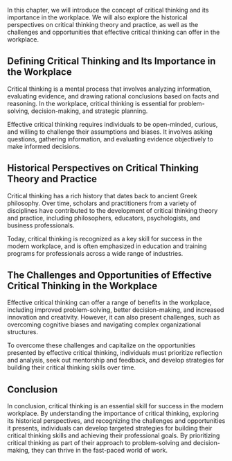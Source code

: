 
In this chapter, we will introduce the concept of critical thinking and its importance in the workplace. We will also explore the historical perspectives on critical thinking theory and practice, as well as the challenges and opportunities that effective critical thinking can offer in the workplace.

Defining Critical Thinking and Its Importance in the Workplace
--------------------------------------------------------------

Critical thinking is a mental process that involves analyzing information, evaluating evidence, and drawing rational conclusions based on facts and reasoning. In the workplace, critical thinking is essential for problem-solving, decision-making, and strategic planning.

Effective critical thinking requires individuals to be open-minded, curious, and willing to challenge their assumptions and biases. It involves asking questions, gathering information, and evaluating evidence objectively to make informed decisions.

Historical Perspectives on Critical Thinking Theory and Practice
----------------------------------------------------------------

Critical thinking has a rich history that dates back to ancient Greek philosophy. Over time, scholars and practitioners from a variety of disciplines have contributed to the development of critical thinking theory and practice, including philosophers, educators, psychologists, and business professionals.

Today, critical thinking is recognized as a key skill for success in the modern workplace, and is often emphasized in education and training programs for professionals across a wide range of industries.

The Challenges and Opportunities of Effective Critical Thinking in the Workplace
--------------------------------------------------------------------------------

Effective critical thinking can offer a range of benefits in the workplace, including improved problem-solving, better decision-making, and increased innovation and creativity. However, it can also present challenges, such as overcoming cognitive biases and navigating complex organizational structures.

To overcome these challenges and capitalize on the opportunities presented by effective critical thinking, individuals must prioritize reflection and analysis, seek out mentorship and feedback, and develop strategies for building their critical thinking skills over time.

Conclusion
----------

In conclusion, critical thinking is an essential skill for success in the modern workplace. By understanding the importance of critical thinking, exploring its historical perspectives, and recognizing the challenges and opportunities it presents, individuals can develop targeted strategies for building their critical thinking skills and achieving their professional goals. By prioritizing critical thinking as part of their approach to problem-solving and decision-making, they can thrive in the fast-paced world of work.
